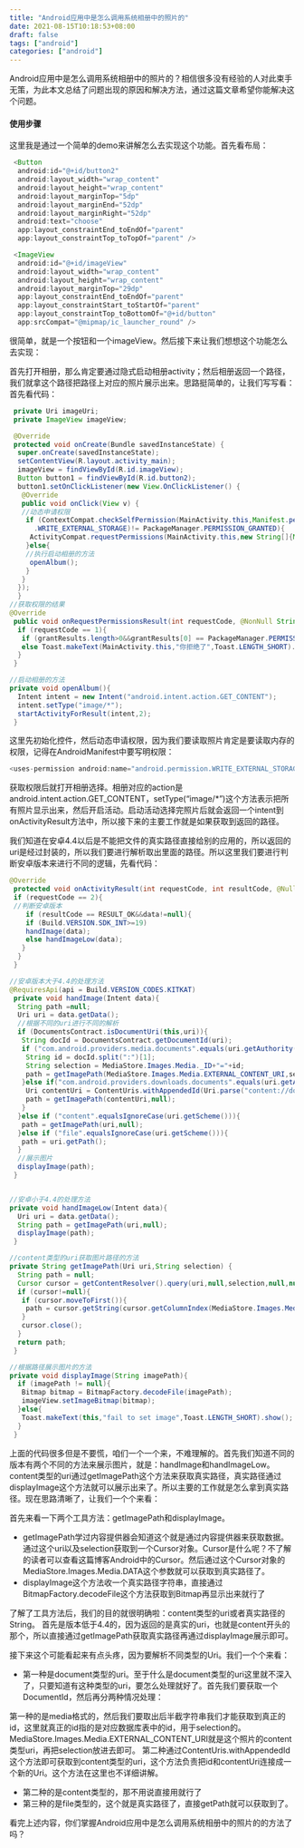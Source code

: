 ```yaml
---
title: "Android应用中是怎么调用系统相册中的照片的"
date: 2021-08-15T10:18:53+08:00
draft: false
tags: ["android"]
categories: ["android"]
---
```


Android应用中是怎么调用系统相册中的照片的？相信很多没有经验的人对此束手无策，为此本文总结了问题出现的原因和解决方法，通过这篇文章希望你能解决这个问题。

#### 使用步骤 

这里我是通过一个简单的demo来讲解怎么去实现这个功能。首先看布局：

```java
 <Button
  android:id="@+id/button2"
  android:layout_width="wrap_content"
  android:layout_height="wrap_content"
  android:layout_marginTop="5dp"
  android:layout_marginEnd="52dp"
  android:layout_marginRight="52dp"
  android:text="choose"
  app:layout_constraintEnd_toEndOf="parent"
  app:layout_constraintTop_toTopOf="parent" />

 <ImageView
  android:id="@+id/imageView"
  android:layout_width="wrap_content"
  android:layout_height="wrap_content"
  android:layout_marginTop="29dp"
  app:layout_constraintEnd_toEndOf="parent"
  app:layout_constraintStart_toStartOf="parent"
  app:layout_constraintTop_toBottomOf="@+id/button"
  app:srcCompat="@mipmap/ic_launcher_round" />
```

很简单，就是一个按钮和一个imageView。然后接下来让我们想想这个功能怎么去实现：

首先打开相册，那么肯定要通过隐式启动相册activity；然后相册返回一个路径，我们就拿这个路径把路径上对应的照片展示出来。思路挺简单的，让我们写写看：
首先看代码：

```java
 private Uri imageUri;
 private ImageView imageView;

 @Override
 protected void onCreate(Bundle savedInstanceState) {
  super.onCreate(savedInstanceState);
  setContentView(R.layout.activity_main);
  imageView = findViewById(R.id.imageView);
  Button button1 = findViewById(R.id.button2);
  button1.setOnClickListener(new View.OnClickListener() {
   @Override
   public void onClick(View v) {
   //动态申请权限
    if (ContextCompat.checkSelfPermission(MainActivity.this,Manifest.permission
      .WRITE_EXTERNAL_STORAGE)!= PackageManager.PERMISSION_GRANTED){
     ActivityCompat.requestPermissions(MainActivity.this,new String[]{Manifest.permission.WRITE_EXTERNAL_STORAGE},1);
    }else{
    //执行启动相册的方法
     openAlbum();
    }
   }
  });
  }
//获取权限的结果
@Override
 public void onRequestPermissionsResult(int requestCode, @NonNull String[] permissions, @NonNull int[] grantResults) {
  if (requestCode == 1){
   if (grantResults.length>0&&grantResults[0] == PackageManager.PERMISSION_GRANTED) openAlbum();
   else Toast.makeText(MainActivity.this,"你拒绝了",Toast.LENGTH_SHORT).show();
  }
 }

//启动相册的方法
private void openAlbum(){
  Intent intent = new Intent("android.intent.action.GET_CONTENT");
  intent.setType("image/*");
  startActivityForResult(intent,2);
 }
```

这里先初始化控件，然后动态申请权限，因为我们要读取照片肯定是要读取内存的权限，记得在AndroidManifest中要写明权限：

```java
<uses-permission android:name="android.permission.WRITE_EXTERNAL_STORAGE" />
```

获取权限后就打开相册选择。相册对应的action是android.intent.action.GET_CONTENT，setType(“image/*”)这个方法表示把所有照片显示出来，然后开启活动。启动活动选择完照片后就会返回一个intent到onActivityResult方法中，所以接下来的主要工作就是如果获取到返回的路径。

我们知道在安卓4.4以后是不能把文件的真实路径直接给别的应用的，所以返回的uri是经过封装的，所以我们要进行解析取出里面的路径。所以这里我们要进行判断安卓版本来进行不同的逻辑，先看代码：

```java
@Override
 protected void onActivityResult(int requestCode, int resultCode, @Nullable Intent data) {
 if (requestCode == 2){
 //判断安卓版本
    if (resultCode == RESULT_OK&&data!=null){
    if (Build.VERSION.SDK_INT>=19)
    handImage(data);
    else handImageLow(data);
   }
  }
 }

//安卓版本大于4.4的处理方法
@RequiresApi(api = Build.VERSION_CODES.KITKAT)
 private void handImage(Intent data){
  String path =null;
  Uri uri = data.getData();
  //根据不同的uri进行不同的解析
  if (DocumentsContract.isDocumentUri(this,uri)){
   String docId = DocumentsContract.getDocumentId(uri);
   if ("com.android.providers.media.documents".equals(uri.getAuthority())){
    String id = docId.split(":")[1];
    String selection = MediaStore.Images.Media._ID+"="+id;
    path = getImagePath(MediaStore.Images.Media.EXTERNAL_CONTENT_URI,selection);
   }else if("com.android.providers.downloads.documents".equals(uri.getAuthority())){
    Uri contentUri = ContentUris.withAppendedId(Uri.parse("content://downloads/public_downloads"),Long.valueOf(docId));
    path = getImagePath(contentUri,null);
   }
  }else if ("content".equalsIgnoreCase(uri.getScheme())){
   path = getImagePath(uri,null);
  }else if ("file".equalsIgnoreCase(uri.getScheme())){
   path = uri.getPath();
  }
  //展示图片
  displayImage(path);
 }


//安卓小于4.4的处理方法
private void handImageLow(Intent data){
  Uri uri = data.getData();
  String path = getImagePath(uri,null);
  displayImage(path);
 }

//content类型的uri获取图片路径的方法
private String getImagePath(Uri uri,String selection) {
  String path = null;
  Cursor cursor = getContentResolver().query(uri,null,selection,null,null);
  if (cursor!=null){
   if (cursor.moveToFirst()){
    path = cursor.getString(cursor.getColumnIndex(MediaStore.Images.Media.DATA));
   }
   cursor.close();
  }
  return path;
 }

//根据路径展示图片的方法
private void displayImage(String imagePath){
  if (imagePath != null){
   Bitmap bitmap = BitmapFactory.decodeFile(imagePath);
   imageView.setImageBitmap(bitmap);
  }else{
   Toast.makeText(this,"fail to set image",Toast.LENGTH_SHORT).show();
  }
 }
```

上面的代码很多但是不要慌，咱们一个一个来，不难理解的。首先我们知道不同的版本有两个不同的方法来展示图片，就是：handImage和handImageLow。content类型的uri通过getImagePath这个方法来获取真实路径，真实路径通过displayImage这个方法就可以展示出来了。所以主要的工作就是怎么拿到真实路径。现在思路清晰了，让我们一个个来看：

首先来看一下两个工具方法：getImagePath和displayImage。

- getImagePath学过内容提供器会知道这个就是通过内容提供器来获取数据。通过这个uri以及selection获取到一个Cursor对象。Cursor是什么呢？不了解的读者可以查看这篇博客Android中的Cursor。然后通过这个Cursor对象的MediaStore.Images.Media.DATA这个参数就可以获取到真实路径了。
- displayImage这个方法收一个真实路径字符串，直接通过BitmapFactory.decodeFile这个方法获取到Bitmap再显示出来就行了

了解了工具方法后，我们的目的就很明确啦：content类型的uri或者真实路径的String。
首先是版本低于4.4的，因为返回的是真实的uri，也就是content开头的那个，所以直接通过getImagePath获取真实路径再通过displayImage展示即可。

接下来这个可能看起来有点头疼，因为要解析不同类型的Uri。我们一个个来看：

- 第一种是document类型的uri。至于什么是document类型的uri这里就不深入了，只要知道有这种类型的uri，要怎么处理就好了。首先我们要获取一个DocumentId，然后再分两种情况处理：

第一种的是media格式的，然后我们要取出后半截字符串我们才能获取到真正的id，这里就真正的id指的是对应数据库表中的id，用于selection的。MediaStore.Images.Media.EXTERNAL_CONTENT_URI就是这个照片的content类型uri，再把selection放进去即可。
第二种通过ContentUris.withAppendedId这个方法即可获取到content类型的uri，这个方法负责把id和contentUri连接成一个新的Uri。这个方法在这里也不详细讲解。

- 第二种的是content类型的，那不用说直接用就行了
- 第三种的是file类型的，这个就是真实路径了，直接getPath就可以获取到了。

看完上述内容，你们掌握Android应用中是怎么调用系统相册中的照片的的方法了吗？

